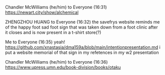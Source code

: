 Chandler McWilliams (he/him) to Everyone (16:31)
https://newart.city/show/alchemical

ZHENGZHOU HUANG to Everyone (16:32)
the savefrys website reminds me of the happy foot sad foot sign that was taken down from a foot clinic after it closes and is now present in a t-shirt store(?)

Me to Everyone (16:35)
yeah! https://github.com/xnastasia/dma159a/blob/main/intentionpresentation.md
i put a website memorial of that sign in my refetences in my w2 presentation

Chandler McWilliams (he/him) to Everyone (16:36)
https://www.upress.umn.edu/book-division/books/otaku